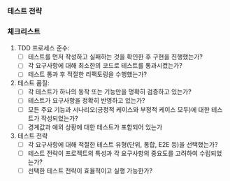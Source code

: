 ### 테스트 전략

<!-- 여기에 테스트 전략 관련 내용을 작성해주세요 -->

### 체크리스트

1. TDD 프로세스 준수:
   - [ ] 테스트를 먼저 작성하고 실패하는 것을 확인한 후 구현을 진행했는가?
   - [ ] 각 요구사항에 대해 최소한의 코드로 테스트를 통과시켰는가?
   - [ ] 테스트 통과 후 적절한 리팩토링을 수행했는가?
2. 테스트 품질:
   - [ ] 각 테스트가 하나의 동작 또는 기능만을 명확히 검증하고 있는가?
   - [ ] 테스트가 요구사항을 정확히 반영하고 있는가?
   - [ ] 모든 주요 기능과 시나리오(긍정적 케이스와 부정적 케이스 모두)에 대한 테스트가 작성되었는가?
   - [ ] 경계값과 예외 상황에 대한 테스트가 포함되어 있는가
3. 테스트 전략
   - [ ] 각 요구사항에 대해 적절한 테스트 유형(단위, 통합, E2E 등)을 선택했는가?
   - [ ] 테스트 전략이 프로젝트의 특성과 각 요구사항의 중요도를 고려하여 수립되었는가?
   - [ ] 선택한 테스트 전략이 효율적이고 실행 가능한가?

